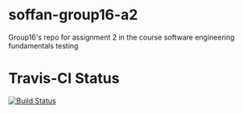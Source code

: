 # soffan-group16-a2
Group16's repo for assignment 2 in the course software engineering fundamentals
testing
# Travis-CI Status
[![Build Status](https://travis-ci.com/m4reko/soffan-group16-a2.svg?branch=main)](https://travis-ci.com/m4reko/soffan-group16-a2)
